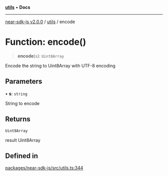 [**utils**](../README.md) • **Docs**

***

[near-sdk-js v2.0.0](../../packages.md) / [utils](../README.md) / encode

# Function: encode()

> **encode**(`s`): `Uint8Array`

Encode the string to Uint8Array with UTF-8 encoding

## Parameters

• **s**: `string`

String to encode

## Returns

`Uint8Array`

result Uint8Array

## Defined in

[packages/near-sdk-js/src/utils.ts:344](https://github.com/LimeChain/near-sdk-js/blob/5530eb605b430589e35fde22ec4943fa536f58d1/packages/near-sdk-js/src/utils.ts#L344)
